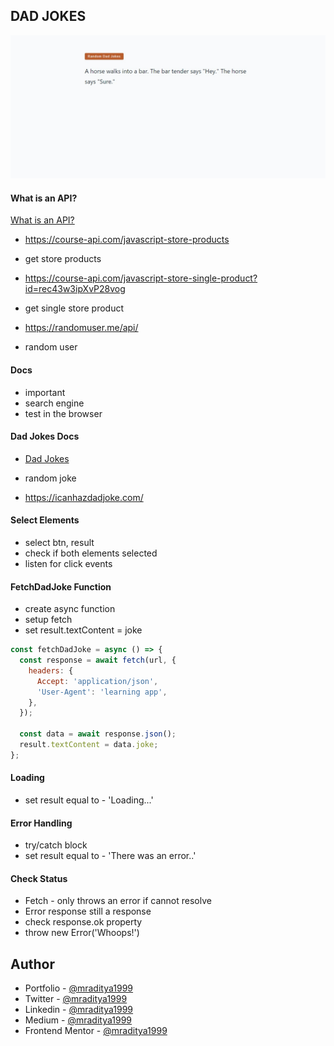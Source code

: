 ## DAD JOKES

[![Dad Jokes](./design/21-dad-jokes.jpeg)](https://javascript-21-dad-jokes.netlify.app)

#### What is an API?

[What is an API?](https://www.freecodecamp.org/news/what-is-an-api-in-english-please-b880a3214a82/)

- https://course-api.com/javascript-store-products
- get store products

- https://course-api.com/javascript-store-single-product?id=rec43w3ipXvP28vog
- get single store product

- https://randomuser.me/api/
- random user

#### Docs

- important
- search engine
- test in the browser

#### Dad Jokes Docs

- [Dad Jokes](https://icanhazdadjoke.com/api)

- random joke
- https://icanhazdadjoke.com/

#### Select Elements

- select btn, result
- check if both elements selected
- listen for click events

#### FetchDadJoke Function

- create async function
- setup fetch
- set result.textContent = joke

```js
const fetchDadJoke = async () => {
  const response = await fetch(url, {
    headers: {
      Accept: 'application/json',
      'User-Agent': 'learning app',
    },
  });

  const data = await response.json();
  result.textContent = data.joke;
};
```

#### Loading

- set result equal to - 'Loading...'

#### Error Handling

- try/catch block
- set result equal to - 'There was an error..'

#### Check Status

- Fetch - only throws an error if cannot resolve
- Error response still a response
- check response.ok property
- throw new Error('Whoops!')

## Author

- Portfolio - [@mraditya1999](https://www.adityayadav.live)
- Twitter - [@mraditya1999](https://twitter.com/mraditya1999)
- Linkedin - [@mraditya1999](https://www.linkedin.com/in/mraditya1999/)
- Medium - [@mraditya1999](https://medium.com/@mraditya1999)
- Frontend Mentor - [@mraditya1999](https://www.frontendmentor.io/profile/Aditya-oss-creator)
